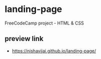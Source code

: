 # landing-page
 FreeCodeCamp project - HTML & CSS

## preview link
- https://nishavijai.github.io/landing-page/
